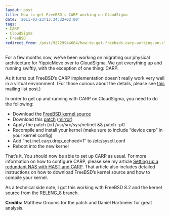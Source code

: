 ```yaml
---
layout: post
title: How to get FreeBSD's CARP working on CloudSigma
date: '2011-03-23T13:34:32+02:00'
tags:
- CARP
- CloudSigma
- FreeBSD
redirect_from: /post/92729944664/how-to-get-freebsds-carp-working-on-cloudsigma
---
```

For a few months now, we’ve been working on migrating our physical architecture for YippieMove over to CloudSigma. We got everything up and running swiftly, with the exception of one thing: CARP.

As it turns out FreeBSD’s CARP implementation doesn’t really work very well in a virtual environment. (For those curious about the details, please see [this](http://lists.freebsd.org/pipermail/freebsd-net/2011-March/028332.html) mailing list post.)

In order to get up and running with CARP on CloudSigma, you need to do the following:

* Download the [FreeBSD kernel source](http://www.freebsd.org/doc/handbook/kernelconfig-building.html)
* Download this [patch](http://www.shrew.net/static/patches/esx-carp.diff) ([mirror](http://viktorpetersson.com/upload/esx-carp.diff))
* Apply the patch (cd /usr/src/sys/netinet && patch -p0
* Recompile and install your kernel (make sure to include “device carp” in your kernel config)
* Add “net.inet.carp.drop_echoed=1″ to /etc/sysctl.conf
* Reboot into the new kernel

That’s it. You should now be able to set up CARP as usual. For more information on how to configure CARP, please see my article [Setting up a redundant NAS with HAST and CARP](http://viktorpetersson.com/2010/09/27/setting-up-a-redundant-nas-with-hast-with-carp/). That article also includes detailed instructions on how to download FreeBSD’s kernel source and how to compile your kernel.

As a technical side note, I got this working with FreeBSD 8.2 and the kernel source from the RELENG_8 branch.

**Credits:** Matthew Grooms for the patch and Daniel Hartmeier for great analysis.

